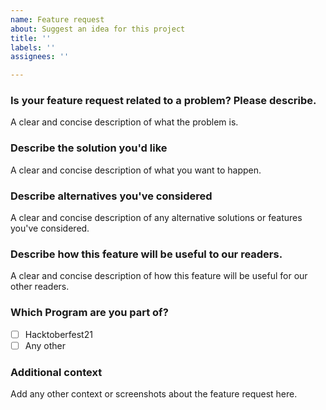 ```yaml
---
name: Feature request
about: Suggest an idea for this project
title: ''
labels: ''
assignees: ''

---
```


### Is your feature request related to a problem? Please describe.
A clear and concise description of what the problem is. 

### Describe the solution you'd like
A clear and concise description of what you want to happen.

### Describe alternatives you've considered
A clear and concise description of any alternative solutions or features you've considered.

### Describe how this feature will be useful to our readers.
A clear and concise description of how this feature will be useful for our  other readers.

### Which Program are you part of?
<!--
Example how to mark a checkbox:-
- [x] Part of this program.
-->
- [ ] Hacktoberfest21
- [ ] Any other

### Additional context
Add any other context or screenshots about the feature request here.
